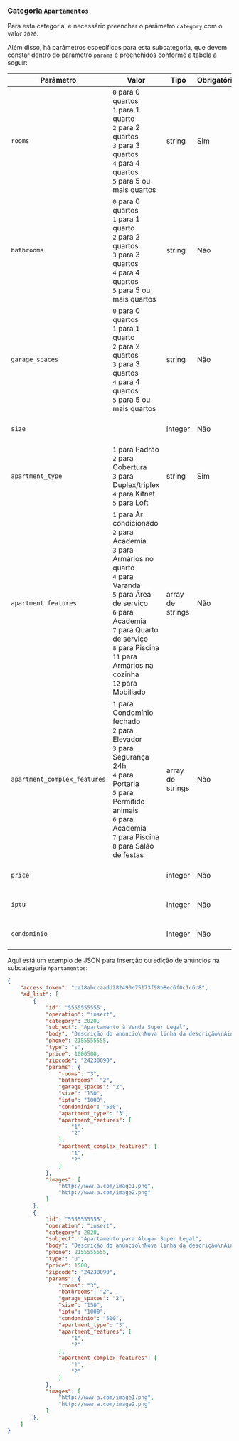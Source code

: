 ### Categoria `Apartamentos`

Para esta categoria, é necessário preencher o parâmetro `category` com o valor `2020`.

Além disso, há parâmetros específicos para esta subcategoria, que devem constar dentro do parâmetro `params` e preenchidos conforme a tabela a seguir:


| Parâmetro | Valor | Tipo | Obrigatório | Descrição |
|------------------|--------------------------------------------------------------------------------------------------------------------------------------------------------------------------------------------------------------------------------------------------------------------------------------------------------------------------------------------------------------------------------------------------------------------------------------------------------------------------------------------------------------------------------------------------------------------------------------------------------------------------------------------------------------------------------------------------------------------------------------------------------------------------------------------------------------------------------------------------------------------------------------------------------------------------------------------------------------------------------------------------------------------------------------------------------------------------------|------------------|-------------|----------------------------|
| `rooms` | `0` para 0 quartos<br> `1` para 1 quarto<br> `2` para 2 quartos<br> `3` para 3 quartos<br> `4` para 4 quartos<br> `5` para 5 ou mais quartos<br> | string | Sim | Quantidade de quartos |
| `bathrooms` | `0` para 0 quartos<br> `1` para 1 quarto<br> `2` para 2 quartos<br> `3` para 3 quartos<br> `4` para 4 quartos<br> `5` para 5 ou mais quartos<br> | string | Não | Quantidade de banheiros |
| `garage_spaces` | `0` para 0 quartos<br> `1` para 1 quarto<br> `2` para 2 quartos<br> `3` para 3 quartos<br> `4` para 4 quartos<br> `5` para 5 ou mais quartos<br> | string | Não | Quantidade de vagas de garagem |
| `size` |  | integer | Não | Área do apartamento (m²) |
| `apartment_type` | `1` para Padrão<br> `2` para Cobertura<br> `3` para Duplex/triplex<br> `4` para Kitnet<br> `5` para Loft | string | Sim | Detalhes do condomínio |
| `apartment_features` | `1` para Ar condicionado<br> `2` para Academia<br> `3` para Armários no quarto<br> `4` para Varanda<br> `5` para Área de serviço<br> `6` para Academia<br> `7` para Quarto de serviço<br> `8` para Piscina<br> `11` para Armários na cozinha<br> `12` para Mobiliado | array de strings | Não | Detalhes do condomínio |
| `apartment_complex_features` | `1` para Condomínio fechado<br> `2` para Elevador<br> `3` para Segurança 24h<br> `4` para Portaria<br> `5` para Permitido animais<br> `6` para Academia<br> `7` para Piscina<br> `8` para Salão de festas<br> | array de strings | Não | Detalhes do condomínio |
| `price` |  | integer | Não | Preço de venda do imóvel |
| `iptu` |  | integer | Não | Valor mensal do IPTU |
| `condominio` |  | integer | Não | Valor mensal do condomínio |

Aqui está um exemplo de JSON para inserção ou edição de anúncios na subcategoria `Apartamentos`:

```json
{
    "access_token": "ca18abccaadd282490e75173f98b8ec6f0c1c6c8",
    "ad_list": [
        {
            "id": "5555555555",
            "operation": "insert",
            "category": 2020,
            "subject": "Apartamento à Venda Super Legal",
            "body": "Descrição do anúncio\nNova linha da descrição\nAinda outra linha da descrição",
            "phone": 2155555555,
            "type": "s",
            "price": 1000500,
            "zipcode": "24230090",
            "params": {
                "rooms": "3",
                "bathrooms": "2",
                "garage_spaces": "2",
                "size": "150",
                "iptu": "1000",
                "condominio": "500",
                "apartment_type": "3",
                "apartment_features": [
                    "1",
                    "2"
                ],
                "apartment_complex_features": [
                    "1",
                    "2"
                ]
            },
            "images": [
                "http://www.a.com/image1.png",
                "http://www.a.com/image2.png"
            ]
        },
        {
            "id": "5555555555",
            "operation": "insert",
            "category": 2020,
            "subject": "Apartamento para Alugar Super Legal",
            "body": "Descrição do anúncio\nNova linha da descrição\nAinda outra linha da descrição",
            "phone": 2155555555,
            "type": "u",
            "price": 1500,
            "zipcode": "24230090",
            "params": {
                "rooms": "3",
                "bathrooms": "2",
                "garage_spaces": "2",
                "size": "150",
                "iptu": "1000",
                "condominio": "500",
                "apartment_type": "3",
                "apartment_features": [
                    "1",
                    "2"
                ],
                "apartment_complex_features": [
                    "1",
                    "2"
                ]
            },
            "images": [
                "http://www.a.com/image1.png",
                "http://www.a.com/image2.png"
            ]
        },
    ]
}
```